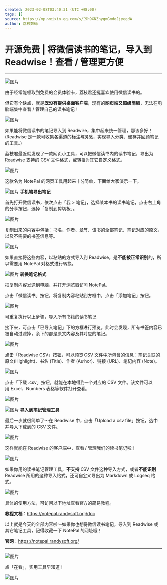 ```yaml
---
created: 2023-02-08T03:40:31 (UTC +08:00)
tags: []
source: https://mp.weixin.qq.com/s/I9h9XNZnygmGmdoJjyegdA
author: 荔枝数码
---
```


# 开源免费 | 将微信读书的笔记，导入到 Readwise！查看 / 管理更方便

---
![图片](https://mmbiz.qpic.cn/mmbiz_png/aFXaQ2oY6JCkhX0FC7mYBUY5mQFdN5lEpfykdfAM4MFibJChH4EiazFJrwIpUCNs7g1foWia1btDLhwS06SibwSebQ/640?wx_fmt=png&wxfrom=5&wx_lazy=1&wx_co=1)

由于经常能领取到免费的会员体验卡，荔枝君还挺喜欢使用微信读书的。

但它有个缺点，就是**既没有提供桌面客户端**，现有的**网页端又超级简陋**，无法在电脑端集中查看 / 管理自己的读书笔记！

![图片](https://mmbiz.qpic.cn/mmbiz_png/aFXaQ2oY6JCUwOYkU9UNgicHQujS8cibasp8TyfwPTW2ATgLhkPxbUKHCleoLUeMFtiatzMgibYWwHyCRDZibc0YNQw/640?wx_fmt=png&wxfrom=5&wx_lazy=1&wx_co=1)

如果能将微信读书的笔记导入到 Readwise，集中起来统一管理，那该多好！(Readwise 是一款可收集各渠道的标注与灵感，实现导入分类、储存并回顾笔记的工具。)

荔枝君最近就发现了一款网页小工具，可以把微信读书内的读书笔记，导出为 Readwise 支持的 CSV 文件格式，或转换为其它自定义格式。

![图片](https://mmbiz.qpic.cn/mmbiz_png/aFXaQ2oY6JCUwOYkU9UNgicHQujS8cibasicuLIlx3191NgARkdSI7cp9FxFnicsCWzNRrhZPYLcvWZIzYvJjEo7Rw/640?wx_fmt=png&wxfrom=5&wx_lazy=1&wx_co=1)

这款名为 NotePal 的网页工具用起来十分简单，下面给大家演示一下。

![图片](https://mmbiz.qpic.cn/mmbiz_png/aFXaQ2oY6JBKwShvcSd8gIJqox7aK7I0u4CHiaMhAdl8MT33E9ByxnhpYuMGja3h82BzeYpzJQ90iaTxpsibR2Qlg/640?wx_fmt=png&wxfrom=5&wx_lazy=1&wx_co=1) **手机端导出笔记**  

首先打开微信读书，依次点击「我 > 笔记」，选择某本书的读书笔记，点击右上角的分享按钮，选择「复制到剪切板」。

![图片](https://mmbiz.qpic.cn/mmbiz_png/aFXaQ2oY6JCUwOYkU9UNgicHQujS8cibasv6HxHDbxFibEjITnuXWmjmzE41ZsxhRcTCt3JIOP2ck0kiaD131n9fAw/640?wx_fmt=png&wxfrom=5&wx_lazy=1&wx_co=1)

复制出来的内容中包括：书名、作者、章节、该书的全部笔记、笔记对应的原文，以及不需要的书签信息等。

![图片](https://mmbiz.qpic.cn/mmbiz_png/aFXaQ2oY6JCUwOYkU9UNgicHQujS8cibas3962Qo8micwspTJQUOdbbibkJibyOvWHwAibyE7hdBPsVzD3CQ79ew8NAQ/640?wx_fmt=png&wxfrom=5&wx_lazy=1&wx_co=1)

如果直接将这些内容，以粘贴的方式导入到 Readwise，是**不能被正常识别**的，所以需要用 NotePal 对格式进行转换。

![图片](https://mmbiz.qpic.cn/mmbiz_png/aFXaQ2oY6JBKwShvcSd8gIJqox7aK7I0xU9Fvm3ILCw745js1LmpsibFNyvia4QsicUbKwqeibUyrYvx0N4CN2trBw/640?wx_fmt=png&wxfrom=5&wx_lazy=1&wx_co=1) **转换笔记格式**  

把复制内容发送到电脑，并打开浏览器访问 NotePal。

点击「微信读书」按钮，将复制内容粘贴到方框中，点击「添加笔记」按钮。

![图片](https://mmbiz.qpic.cn/mmbiz_png/aFXaQ2oY6JCUwOYkU9UNgicHQujS8cibasVNx1KM3RnI37pF94PckBLxoJ9CqzJ9iboa6VhXJwd0r60rLKC5IP8ZQ/640?wx_fmt=png&wxfrom=5&wx_lazy=1&wx_co=1)

可重复执行以上步骤，导入所有书籍的读书笔记

接下来，可点击「已导入笔记」下的方框进行预览。此时会发现，所有书签内容已被自动过滤掉，余下的都是原文内容及其对应的笔记。  

![图片](https://mmbiz.qpic.cn/mmbiz_png/aFXaQ2oY6JCUwOYkU9UNgicHQujS8cibasqk1pPakYAYCx4ht498Vo5JEwQ6EhJ8N4nVOvCUVENAsD4f4DAOgjEA/640?wx_fmt=png&wxfrom=5&wx_lazy=1&wx_co=1)

点击「Readwise CSV」按钮，可以预览 CSV 文件中所包含的信息：笔记关联的原文(Highlight)、书名 (Title)、作者 (Author)、链接 (URL)、笔记内容 (Note)。

![图片](https://mmbiz.qpic.cn/mmbiz_jpg/aFXaQ2oY6JCUwOYkU9UNgicHQujS8cibasrnTFrPDKYRB2XHB8OE3XzhDtcBziaYuoccZuMEBic4WWE6LpE777jMbA/640?wx_fmt=jpeg&wxfrom=5&wx_lazy=1&wx_co=1)

点击「下载 .csv」按钮，就能在本地得到一个对应的 CSV 文件。该文件可以用 Excel、Numbers 表格等软件打开查看。

![图片](https://mmbiz.qpic.cn/mmbiz_jpg/aFXaQ2oY6JCUwOYkU9UNgicHQujS8cibasrxEEENBQBNsGPLSKgmBEf2SE9ib1BoIe1YTAClHEIaCLGiaia5eopicu1w/640?wx_fmt=jpeg&wxfrom=5&wx_lazy=1&wx_co=1)

![图片](https://mmbiz.qpic.cn/mmbiz_png/aFXaQ2oY6JBKwShvcSd8gIJqox7aK7I0WZZD2XSfTRL4qMsKuHfseqVcjBRM0E29GIiatsL7vdPItywyXqHibNEQ/640?wx_fmt=png&wxfrom=5&wx_lazy=1&wx_co=1) **导入到笔记管理工具**  

最后一步就很简单了～在 Readwise 中，点击「Upload a csv file」按钮，选中并导入下载到的 CSV 文件。  

![图片](https://mmbiz.qpic.cn/mmbiz_jpg/aFXaQ2oY6JCUwOYkU9UNgicHQujS8cibasMtyRB8GkpnMZBcIzUHS4b9qibkJ2UlBaFlupoHKcFpIlajgGrXTtOuA/640?wx_fmt=jpeg&wxfrom=5&wx_lazy=1&wx_co=1)

这样就能在 Readwise 的客户端中，查看 / 管理我们的读书笔记啦！

![图片](https://mmbiz.qpic.cn/mmbiz_png/aFXaQ2oY6JCUwOYkU9UNgicHQujS8cibas4yeLeuIibmn6DWclVDibbmfCarqHTqqf3n9VsPB02sHaTQTcQW1iaX84g/640?wx_fmt=png&wxfrom=5&wx_lazy=1&wx_co=1)

如果你用的读书笔记管理工具，**不支持** CSV 文件这种导入方式，或者**不能识别** Readwise 所用的这种导入格式，还可自定义导出为 Markdown 或 Logseq 格式。

![图片](https://mmbiz.qpic.cn/mmbiz_png/aFXaQ2oY6JCUwOYkU9UNgicHQujS8cibas2kgBvMAsbZIibpcGbdbuhHp0Ysooq5ogOccHT2AM5fibLROx4aFjTMQw/640?wx_fmt=png&wxfrom=5&wx_lazy=1&wx_co=1)

具体的使用方法，可访问以下地址查看官方的简易教程。

**教程文档**：https://notepal.randysoft.org/doc

以上就是今天的全部内容啦～如果你也想将微信读书笔记，导入到 Readwise 或其它笔记工具，记得收藏一下 NotePal 的网址哦！

**官网**：https://notepal.randysoft.org/

___

![图片](https://mmbiz.qpic.cn/mmbiz_png/aFXaQ2oY6JA9PRiaUibW3XyibONLPibefw2jwwLBic4uoBlZp4WiaLQfqZr9n5tJkPyic2B8I5jUE4gRdnUMrepCiaO9Qg/640?wx_fmt=jpeg&wxfrom=5&wx_lazy=1&wx_co=1)

点「在看」，实用工具早知道！

![图片](https://mmbiz.qpic.cn/mmbiz_gif/aFXaQ2oY6JAbmS3wc8fxt3Lemribiaz5FbJWN9K3GTB1OeJtBE3au0xdUsQTVVVyOuERx44KVcl1kDXgbEvib2TtQ/640?wx_fmt=gif&wxfrom=5&wx_lazy=1)
